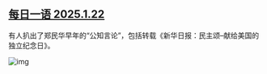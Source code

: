 <!--1737646756000-->
[每日一语 2025.1.22](https://chinadigitaltimes.net/chinese/715320.html)
------

<p>有人扒出了郑民华早年的“公知言论”，包括转载《新华日报：民主颂–献给美国的独立纪念日》。</p><p><img decoding="async" src="https://chinadigitaltimes.net/chinese/files/2025/01/2025.1.22.png" alt="img"></p><div class="addtoany_share_save_container addtoany_content addtoany_content_bottom"><div class="a2a_kit a2a_kit_size_32 addtoany_list" data-a2a-url="https://chinadigitaltimes.net/chinese/715320.html" data-a2a-title="每日一语 2025.1.22"><a class="a2a_button_facebook" href="https://www.addtoany.com/add_to/facebook?linkurl=https%3A%2F%2Fchinadigitaltimes.net%2Fchinese%2F715320.html&amp;linkname=%E6%AF%8F%E6%97%A5%E4%B8%80%E8%AF%AD%202025.1.22" title="Facebook" rel="nofollow noopener" target="_blank"></a><a class="a2a_button_twitter" href="https://www.addtoany.com/add_to/twitter?linkurl=https%3A%2F%2Fchinadigitaltimes.net%2Fchinese%2F715320.html&amp;linkname=%E6%AF%8F%E6%97%A5%E4%B8%80%E8%AF%AD%202025.1.22" title="Twitter" rel="nofollow noopener" target="_blank"></a><a class="a2a_button_telegram" href="https://www.addtoany.com/add_to/telegram?linkurl=https%3A%2F%2Fchinadigitaltimes.net%2Fchinese%2F715320.html&amp;linkname=%E6%AF%8F%E6%97%A5%E4%B8%80%E8%AF%AD%202025.1.22" title="Telegram" rel="nofollow noopener" target="_blank"></a><a class="a2a_button_reddit" href="https://www.addtoany.com/add_to/reddit?linkurl=https%3A%2F%2Fchinadigitaltimes.net%2Fchinese%2F715320.html&amp;linkname=%E6%AF%8F%E6%97%A5%E4%B8%80%E8%AF%AD%202025.1.22" title="Reddit" rel="nofollow noopener" target="_blank"></a><a class="a2a_button_whatsapp" href="https://www.addtoany.com/add_to/whatsapp?linkurl=https%3A%2F%2Fchinadigitaltimes.net%2Fchinese%2F715320.html&amp;linkname=%E6%AF%8F%E6%97%A5%E4%B8%80%E8%AF%AD%202025.1.22" title="WhatsApp" rel="nofollow noopener" target="_blank"></a><a class="a2a_button_email" href="https://www.addtoany.com/add_to/email?linkurl=https%3A%2F%2Fchinadigitaltimes.net%2Fchinese%2F715320.html&amp;linkname=%E6%AF%8F%E6%97%A5%E4%B8%80%E8%AF%AD%202025.1.22" title="Email" rel="nofollow noopener" target="_blank"></a><a class="a2a_button_copy_link" href="https://www.addtoany.com/add_to/copy_link?linkurl=https%3A%2F%2Fchinadigitaltimes.net%2Fchinese%2F715320.html&amp;linkname=%E6%AF%8F%E6%97%A5%E4%B8%80%E8%AF%AD%202025.1.22" title="Copy Link" rel="nofollow noopener" target="_blank"></a><a class="a2a_dd addtoany_share_save addtoany_share" href="https://www.addtoany.com/share"></a></div></div>
